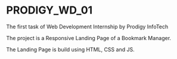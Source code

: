 # PRODIGY_WD_01
The first task of Web Development Internship by Prodigy InfoTech

The project is a Responsive Landing Page of a Bookmark Manager.

The Landing Page is build using HTML, CSS and JS. 
